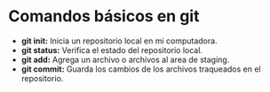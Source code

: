 # Comandos básicos en git

- **git init:** Inicia un repositorio local en mi computadora.
- **git status:** Verifica el estado del repositorio local.
- **git add:** Agrega un archivo o archivos al area de staging.
- **git commit:** Guarda los cambios de los archivos traqueados en el repositorio.
